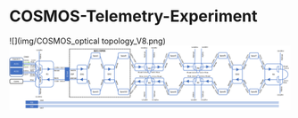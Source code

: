 # COSMOS-Telemetry-Experiment
![](img/COSMOS_optical topology_V8.png)
![](img/cosmos_long_reseach.png)
